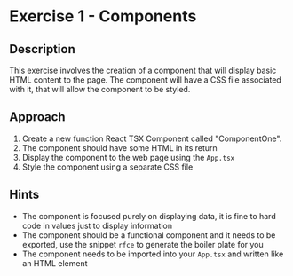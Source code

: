 # Exercise 1 - Components

## Description

This exercise involves the creation of a component that will display basic HTML content to the page. The component will have a CSS file associated with it, that will allow the component to be styled.

## Approach

1. Create a new function React TSX Component called "ComponentOne".
2. The component should have some HTML in its return
3. Display the component to the web page using the `App.tsx`
4. Style the component using a separate CSS file

## Hints

- The component is focused purely on displaying data, it is fine to hard code in values just to display information
- The component should be a functional component and it needs to be exported, use the snippet `rfce` to generate the boiler plate for you
- The component needs to be imported into your `App.tsx` and written like an HTML element
